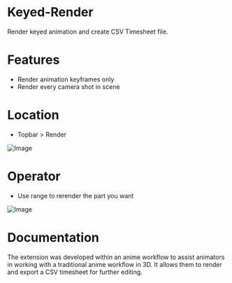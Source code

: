 # Keyed-Render
Render keyed animation and create CSV Timesheet file.

# Features
* Render animation keyframes only
* Render every camera shot in scene

# Location
* Topbar > Render

![Image](https://i.imgur.com/itOjTgK.png)

# Operator
* Use range to rerender the part you want

![Image](https://i.imgur.com/0xq9PaG.png)

# Documentation
The extension was developed within an anime workflow to assist animators in working with a traditional anime workflow in 3D. It allows them to render and export a CSV timesheet for further editing.

